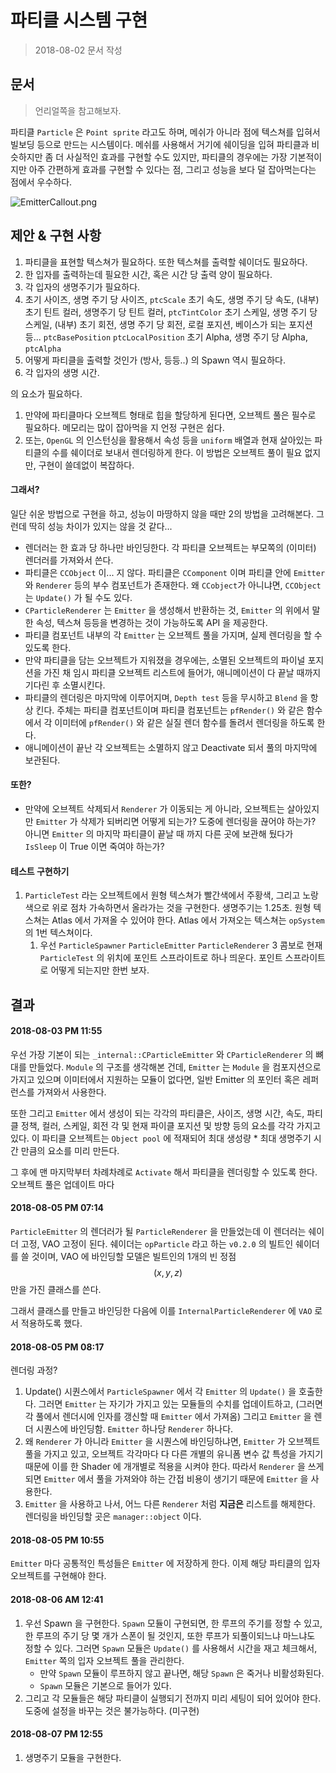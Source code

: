 # 파티클 시스템 구현

> 2018-08-02 문서 작성

## 문서

> 언리얼쪽을 참고해보자.

파티클 `Particle` 은 `Point sprite` 라고도 하며, 메쉬가 아니라 점에 텍스쳐를 입혀서 빌보딩 등으로 만드는 시스템이다. 메쉬를 사용해서 거기에 쉐이딩을 입혀 파티클과 비슷하지만 좀 더 사실적인 효과를 구현할 수도 있지만, 파티클의 경우에는 가장 기본적이지만 아주 간편하게 효과를 구현할 수 있다는 점, 그리고 성능을 보다 덜 잡아먹는다는 점에서 우수하다.

![EmitterCallout.png](https://docs.unrealengine.com/portals/0/images/Engine/Rendering/ParticleSystems/Cascade/EmitterCallout.png) 

## 제안 & 구현 사항

1. 파티클을 표현할 텍스쳐가 필요하다. 또한 텍스쳐를 출력할 쉐이더도 필요하다.
2. 한 입자를 출력하는데 필요한 시간, 혹은 시간 당 출력 양이 필요하다.
3. 각 입자의 생명주기가 필요하다.
4. 초기 사이즈, 생명 주기 당 사이즈, `ptcScale` 
   초기 속도, 생명 주기 당 속도, (내부)
   초기 틴트 컬러, 생명주기 당 틴트 컬러, `ptcTintColor`
   초기 스케일, 생명 주기 당 스케일, (내부)
   초기 회전, 생명 주기 당 회전, 로컬 포지션, 베이스가 되는 포지션 등... `ptcBasePosition` `ptcLocalPosition`
   초기 Alpha, 생명 주기 당 Alpha, `ptcAlpha`
5. 어떻게 파티클을 출력할 것인가 (방사, 등등..) 의 Spawn 역시 필요하다.
6. 각 입자의 생명 시간.

의 요소가 필요하다. 

1. 만약에 파티클마다 오브젝트 형태로 힙을 할당하게 된다면, 오브젝트 풀은 필수로 필요하다. 메모리는 많이 잡아먹을 지 언정 구현은 쉽다.
2. 또는, `OpenGL` 의 인스턴싱을 활용해서 속성 등을 `uniform` 배열과 현재 살아있는 파티클의 수를 쉐이더로 보내서 렌더링하게 한다. 이 방법은 오브젝트 풀이 필요 없지만, 구현이 쓸데없이 복잡하다.

#### 그래서?

일단 쉬운 방법으로 구현을 하고, 성능이 마땅하지 않을 때만 2의 방법을 고려해본다. 그런데 딱히 성능 차이가 있지는 않을 것 같다...

* 렌더러는 한 효과 당 하나만 바인딩한다. 각 파티클 오브젝트는 부모쪽의 (이미터) 렌더러를 가져와서 쓴다. 
* 파티클은 `CCObject` 이... 지 않다. 파티클은 `CComponent` 이며 파티클 안에 `Emitter` 와 `Renderer` 등의 부수 컴포넌트가 존재한다. 왜 `CCobject`가 아니냐면, `CCObject` 는 `Update()` 가 될 수도 있다.
* `CParticleRenderer` 는 `Emitter` 을 생성해서 반환하는 것, `Emitter` 의 위에서 말한 속성, 텍스쳐 등등을 변경하는 것이 가능하도록 API 을 제공한다.
* 파티클 컴포넌트 내부의 각 `Emitter` 는 오브젝트 풀을 가지며, 실제 렌더링을 할 수 있도록 한다.
* 만약 파티클을 담는 오브젝트가 지워졌을 경우에는, 소멸된 오브젝트의 파이널 포지션을 가진 채 임시 파티클 오브젝트 리스트에 들어가, 애니메이션이 다 끝날 때까지 기다린 후 소멸시킨다.
* 파티클의 렌더링은 마지막에 이루어지며, `Depth test` 등을 무시하고 `Blend` 을 항상 킨다. 주체는 파티클 컴포넌트이며 파티클 컴포넌트는 `pfRender()` 와 같은 함수에서 각 이미터에 `pfRender()` 와 같은 실질 렌더 함수를 돌려서 렌더링을 하도록 한다.
* 애니메이션이 끝난 각 오브젝트는 소멸하지 않고 Deactivate 되서 풀의 마지막에 보관된다.

#### 또한?

* 만약에 오브젝트 삭제되서 `Renderer` 가 이동되는 게 아니라, 오브젝트는 살아있지만 `Emitter` 가 삭제가 되버리면 어떻게 되는가? 도중에 렌더링을 끊어야 하는가? 아니면 `Emitter` 의 마지막 파티클이 끝날 때 까지 다른 곳에 보관해 뒀다가 `IsSleep` 이 True 이면 죽여야 하는가?

#### 테스트 구현하기

1. `ParticleTest` 라는 오브젝트에서 원형 텍스쳐가 빨간색에서 주황색, 그리고 노랑색으로 위로 점차 가속하면서 올라가는 것을 구현한다. 생명주기는 1.25초. 원형 텍스쳐는 Atlas 에서 가져올 수 있어야 한다. Atlas 에서 가져오는 텍스쳐는 `opSystem` 의 1번 텍스쳐이다.
   1. 우선 `ParticleSpawner` `ParticleEmitter` `ParticleRenderer` 3 콤보로 현재 `ParticleTest` 의 위치에 포인트 스프라이트로 하나 띄운다. 포인트 스프라이트로 어떻게 되는지만 한번 보자.

## 결과

#### 2018-08-03 PM 11:55

우선 가장 기본이 되는 `_internal::CParticleEmitter` 와 `CParticleRenderer` 의 뼈대를 만들었다. `Module` 의 구조를 생각해본 건데, `Emitter` 는 `Module` 을 컴포지션으로 가지고 있으며 이미터에서 지원하는 모듈이 없다면, 일반 Emitter 의 포인터 혹은 레퍼런스를 가져와서 사용한다.

또한 그리고 `Emitter` 에서 생성이 되는 각각의 파티클은, 사이즈, 생명 시간, 속도, 파티클 정책, 컬러, 스케일, 회전 각 및 현재 파이클 포지션 및 방향 등의 요소를 각각 가지고 있다. 이 파티클 오브젝트는 `Object pool` 에 적재되어 최대 생성량 * 최대 생명주기 시간 만큼의 요소를 미리 만든다.

그 후에 맨 마지막부터 차례차례로 `Activate` 해서 파티클을 렌더링할 수 있도록 한다. 오브젝트 풀은 업데이트 마다 

#### 2018-08-05 PM 07:14

`ParticleEmitter` 의 렌더러가 될 `ParticleRenderer` 을 만들었는데 이 렌더러는 쉐이더 고정, VAO 고정이 된다. 쉐이더는 `opParticle` 라고 하는 `v0.2.0` 의 빌트인 쉐이더를 쓸 것이며, VAO 에 바인딩할 모델은 빌트인의 1개의 빈 정점 $$ (x, y, z) $$ 만을 가진 클래스를 쓴다. 

그래서 클래스를 만들고 바인딩한 다음에 이를 `InternalParticleRenderer` 에 `VAO` 로서 적용하도록 했다. 

#### 2018-08-05 PM 08:17 

렌더링 과정?

1. Update() 시퀀스에서 `ParticleSpawner` 에서 각 `Emitter` 의 `Update()` 을 호출한다.
   그러면 `Emitter` 는 자기가 가지고 있는 모듈들의 수치를 업데이트하고, (그러면 각 풀에서 렌더시에 인자를 갱신할 때 `Emitter` 에서 가져옴)
   그리고 `Emitter` 을 렌더 시퀀스에 바인딩함. `Emitter` 하나당 `Renderer` 하나다.
2. 왜 `Renderer` 가 아니라 `Emitter` 을 시퀀스에 바인딩하냐면, `Emitter` 가 오브젝트 풀을 가지고 있고, 오브젝트 각각마다 다 다른 개별의 유니폼 변수 값 특성을 가지기 때문에 이를 한 Shader 에 개개별로 적용을 시켜야 한다. 따라서 `Renderer` 을 쓰게 되면 `Emitter` 에서 풀을 가져와야 하는 간접 비용이 생기기 때문에 `Emitter` 을 사용한다.
3. `Emitter` 을 사용하고 나서, 어느 다른 `Renderer` 처럼 **지금은** 리스트를 해제한다. 렌더링을 바인딩할 곳은 `manager::object` 이다.

#### 2018-08-05 PM 10:55

`Emitter` 마다 공통적인 특성들은 `Emitter` 에 저장하게 한다. 이제 해당 파티클의 입자 오브젝트를 구현해야 한다.

#### 2018-08-06 AM 12:41

1. 우선 Spawn 을 구현한다. `Spawn` 모듈이 구현되면, 한 루프의 주기를 정할 수 있고, 한 루프의 주기 당 몇 개가 스폰이 될 것인지, 또한 루프가 되풀이되느냐 마느냐도 정할 수 있다. 그러면 `Spawn` 모듈은 `Update()` 를 사용해서 시간을 재고 체크해서, `Emitter` 쪽의 입자 오브젝트 풀을 관리한다.
   * 만약 `Spawn` 모듈이 루프하지 않고 끝나면, 해당 `Spawn` 은 죽거나 비활성화된다.
   * `Spawn` 모듈은 기본으로 들어가 있다.
2. 그리고 각 모듈들은 해당 파티클이 실행되기 전까지 미리 세팅이 되어 있어야 한다. 도중에 설정을 바꾸는 것은 불가능하다. (미구현)

#### 2018-08-07 PM 12:55

1. 생명주기 모듈을 구현한다.